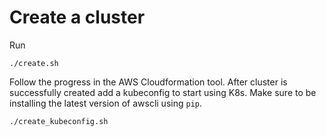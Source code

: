 # Create a cluster

Run

```
./create.sh
```

Follow the progress in the AWS Cloudformation tool. After cluster is
successfully created add a kubeconfig to start using K8s. Make sure to be
installing the latest version of awscli using `pip`.

```
./create_kubeconfig.sh
```
